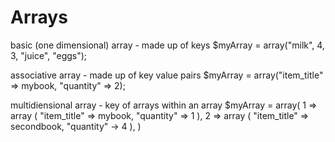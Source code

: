 Arrays
=======

basic (one dimensional) array - made up of keys
$myArray = array("milk", 4, 3, "juice", "eggs");

associative array - made up of key value pairs
$myArray = array("item_title" => mybook, "quantity" => 2);

multidiensional array - key of arrays within an array
$myArray = array(
1 => array (
"item_title" => mybook,
"quantity" => 1
),
2 => array (
"item_title" => secondbook,
"quantity" -> 4
),
)
